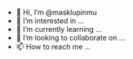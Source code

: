 - 👋 Hi, I’m @masklupinmu
- 👀 I’m interested in ...
- 🌱 I’m currently learning ...
- 💞️ I’m looking to collaborate on ...
- 📫 How to reach me ...

<!---
masklupinmu/masklupinmu is a ✨ special ✨ repository because its `README.md` (this file) appears on your GitHub profile.
You can click the Preview link to take a look at your changes.
--->
